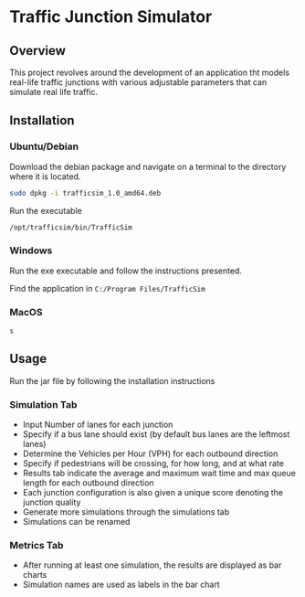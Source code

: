 # Traffic Junction Simulator

## Overview
This project revolves around the development of an application tht models real-life traffic junctions with various
adjustable parameters that can simulate real life traffic.

## Installation
### Ubuntu/Debian
Download the debian package and navigate on a terminal to the directory where it is located.
```bash 
sudo dpkg -i trafficsim_1.0_amd64.deb
```

Run the executable

```bash 
/opt/trafficsim/bin/TrafficSim
```
### Windows
Run the exe executable and follow the instructions presented.

Find the application in ``C:/Program Files/TrafficSim``
### MacOS
``s``

## Usage

Run the jar file by following the installation instructions

### Simulation Tab
- Input Number of lanes for each junction
- Specify if a bus lane should exist (by default bus lanes are the leftmost lanes)
- Determine the Vehicles per Hour (VPH) for each outbound direction
- Specify if pedestrians will be crossing, for how long, and at what rate
- Results tab indicate the average and maximum wait time and max queue length for each outbound direction
- Each junction configuration is also given a unique score denoting the junction quality
- Generate more simulations through the simulations tab
- Simulations can be renamed

### Metrics Tab
- After running at least one simulation, the results are displayed as bar charts
- Simulation names are used as labels in the bar chart